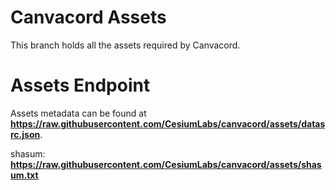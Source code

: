 # Canvacord Assets

This branch holds all the assets required by Canvacord.

# Assets Endpoint

Assets metadata can be found at **https://raw.githubusercontent.com/CesiumLabs/canvacord/assets/datasrc.json**.

shasum: **https://raw.githubusercontent.com/CesiumLabs/canvacord/assets/shasum.txt**